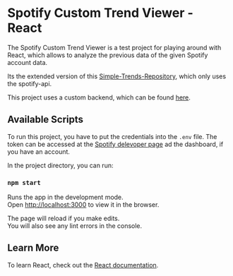 # Spotify Custom Trend Viewer - React

The Spotify Custom Trend Viewer is a test project for playing around with React, which allows to analyze the previous data of the given Spotify account data.

Its the extended version of this  [Simple-Trends-Repository](https://github.com/nico-koltermann/spotify-simple-trends), which only uses the spotify-api. 

This project uses a custom backend, which can be found [here](https://github.com/nico-koltermann/spotify-listening-database).

## Available Scripts

To run this project, you have to put the credentials into the ```.env``` file. The token can be accessed at the [Spotify delevoper page](https://developer.spotify.com/dashboard/applications) ad the dashboard, if you have an account.

In the project directory, you can run:

### `npm start`

Runs the app in the development mode.\
Open [http://localhost:3000](http://localhost:3000) to view it in the browser.

The page will reload if you make edits.\
You will also see any lint errors in the console.

## Learn More

To learn React, check out the [React documentation](https://reactjs.org/).
